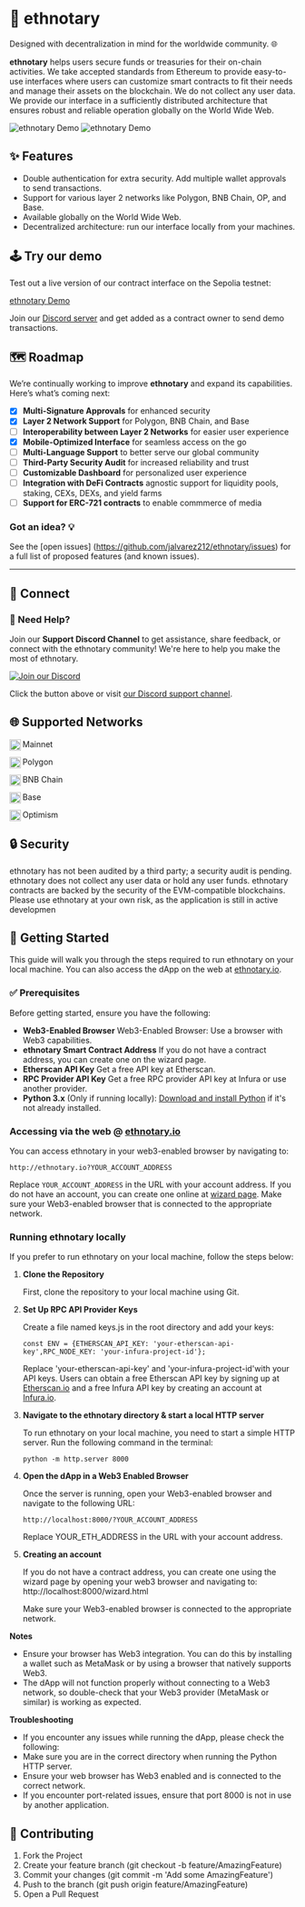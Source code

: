 # 🐘 ethnotary 

Designed with decentralization in mind for the worldwide community. 🌐

**ethnotary** helps users secure funds or treasuries for their on-chain activities. We take accepted standards from Ethereum to provide easy-to-use interfaces where users can customize smart contracts to fit their needs and manage their assets on the blockchain. We do not collect any user data. We provide our interface in a sufficiently distributed architecture that ensures robust and reliable operation globally on the World Wide Web.


![ethnotary Demo](/assets/media/demo/demo_gif1.gif)   ![ethnotary Demo](/assets/media/demo/demo_gif3.gif)




## ✨ Features

- Double authentication for extra security. Add multiple wallet approvals to send transactions. 
- Support for various layer 2 networks like Polygon, BNB Chain, OP, and Base.
- Available globally on the World Wide Web.
- Decentralized architecture: run our interface locally from your machines. 

## 🕹️ Try our demo

Test out a live version of our contract interface on the Sepolia testnet:

[ethnotary Demo](http://ethnotary.io/demo)

Join our [Discord server](https://discord.com/channels/1293602554470469773/1293707747065462804) and get added as a contract owner to send demo transactions. 

## 🗺️ Roadmap

We’re continually working to improve **ethnotary** and expand its capabilities. Here’s what’s coming next:

- [x] **Multi-Signature Approvals** for enhanced security
- [x] **Layer 2 Network Support** for Polygon, BNB Chain, and Base
- [ ] **Interoperability between Layer 2 Networks** for easier user experience
- [x] **Mobile-Optimized Interface** for seamless access on the go
- [ ] **Multi-Language Support** to better serve our global community
- [ ] **Third-Party Security Audit** for increased reliability and trust
- [ ] **Customizable Dashboard** for personalized user experience
- [ ] **Integration with DeFi Contracts** agnostic support for liquidity pools, staking, CEXs, DEXs, and yield farms
- [ ] **Support for ERC-721 contracts** to enable commmerce of media

### Got an idea? 💡
See the [open issues] (https://github.com/jalvarez212/ethnotary/issues) for a full list of proposed features (and known issues).

---

## 🔗 Connect

### 💬 Need Help?

Join our **Support Discord Channel** to get assistance, share feedback, or connect with the ethnotary community! We're here to help you make the most of ethnotary.

[![Join our Discord](https://img.shields.io/badge/Join_Discord-7289DA?style=for-the-badge&logo=discord&logoColor=white)](https://discord.com/channels/1293602554470469773/1293707747065462804)

Click the button above or visit [our Discord support channel](https://discord.com/channels/1293602554470469773/1293707747065462804).



## 🌐 Supported Networks

<img align="left" width="20" height="20" src="https://cryptologos.cc/logos/ethereum-eth-logo.svg?v=035" alt="Mainnet">Mainnet

<img align="left" width="20" height="20" src="https://cryptologos.cc/logos/polygon-matic-logo.svg?v=035" alt="Polygon">Polygon

<img align="left" width="20" height="20" src="https://cryptologos.cc/logos/bnb-bnb-logo.svg?v=035" alt="BNB Chain">BNB Chain

<img align="left" width="20" height="20" src="https://github.com/base-org/brand-kit/blob/main/logo/in-product/Base_Network_Logo.svg" alt="Base">Base

<img align="left" width="20" height="20" src="https://cryptologos.cc/logos/optimism-ethereum-logo.svg" alt="Optimism">Optimism







## 🔒 Security

ethnotary has not been audited by a third party; a security audit is pending. ethnotary does not collect any user data or hold any user funds. ethnotary contracts are backed by the security of the EVM-compatible blockchains. Please use ethnotary at your own risk, as the application is still in active developmen 

## 🚀 Getting Started

This guide will walk you through the steps required to run ethnotary on your local machine. You can also access the dApp on the web at [ethnotary.io](http://ethnotary.io).

### ✅ Prerequisites

Before getting started, ensure you have the following:

- **Web3-Enabled Browser** Web3-Enabled Browser: Use a browser with Web3 capabilities.
- **ethnotary Smart Contract Address** If you do not have a contract address, you can create one on the wizard page.
- **Etherscan API Key** Get a free API key at Etherscan.
- **RPC Provider API Key** Get a free RPC provider API key at Infura or use another provider.
- **Python 3.x** (Only if running locally): [Download and install Python](https://www.python.org/downloads/) if it's not already installed.


### Accessing via the web @  [ethnotary.io](http://ethnotary.io)

You can access ethnotary in your web3-enabled browser by navigating to:

```http://ethnotary.io?YOUR_ACCOUNT_ADDRESS```

Replace `YOUR_ACCOUNT_ADDRESS` in the URL with your account address. If you do not have an account, you can create one online at [wizard page](http://ethnotary.io/wizard.html). Make sure your Web3-enabled browser that is connected to the appropriate network.


### Running ethnotary locally

If you prefer to run ethnotary on your local machine, follow the steps below:

1. **Clone the Repository**

   First, clone the repository to your local machine using Git.

2. **Set  Up RPC API Provider Keys**
   
   Create a file named keys.js in the root directory and add your keys:

   ```const ENV = {ETHERSCAN_API_KEY: 'your-etherscan-api-key',RPC_NODE_KEY: 'your-infura-project-id'};```

   Replace 'your-etherscan-api-key' and 'your-infura-project-id'with your API keys. Users can obtain a free Etherscan API key by signing up at [Etherscan.io](https://etherscan.io/apis) and a free Infura API key by creating an account at [Infura.io](https://infura.io/pricing).

3. **Navigate to the ethnotary directory & start a local HTTP server**

   To run ethnotary on your local machine, you need to start a simple HTTP server. Run the following command in the terminal:

   ```python -m http.server 8000```

4. **Open the dApp in a Web3 Enabled Browser**

   Once the server is running, open your Web3-enabled browser and navigate to the following URL:

   ```http://localhost:8000/?YOUR_ACCOUNT_ADDRESS```

   Replace YOUR_ETH_ADDRESS in the URL with your account address.

5. **Creating an account**

   If you do not have a contract address, you can create one using the wizard page by opening your web3 browser and navigating to: http://localhost:8000/wizard.html﻿

   Make sure your Web3-enabled browser is connected to the appropriate network.


**Notes**
- Ensure your browser has Web3 integration. You can do this by installing a wallet such as MetaMask or by using a browser that natively supports Web3.
- The dApp will not function properly without connecting to a Web3 network, so double-check that your Web3 provider (MetaMask or similar) is working as expected.

**Troubleshooting**
- If you encounter any issues while running the dApp, please check the following:
- Make sure you are in the correct directory when running the Python HTTP server.
- Ensure your web browser has Web3 enabled and is connected to the correct network.
- If you encounter port-related issues, ensure that port 8000 is not in use by another application.


## 🤝 Contributing ###

1. Fork the Project
2. Create your feature branch (git checkout -b feature/AmazingFeature)
3. Commit your changes (git commit -m 'Add some AmazingFeature')
4. Push to the branch (git push origin feature/AmazingFeature)
5. Open a Pull Request




